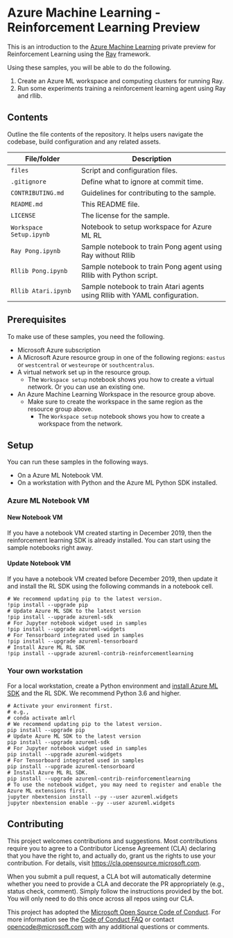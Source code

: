 
# Azure Machine Learning - Reinforcement Learning Preview

<!-- 
Guidelines on README format: https://review.docs.microsoft.com/help/onboard/admin/samples/concepts/readme-template?branch=master

Guidance on onboarding samples to docs.microsoft.com/samples: https://review.docs.microsoft.com/help/onboard/admin/samples/process/onboarding?branch=master

Taxonomies for products and languages: https://review.docs.microsoft.com/new-hope/information-architecture/metadata/taxonomies?branch=master
-->

This is an introduction to the [Azure Machine Learning](https://docs.microsoft.com/en-us/azure/machine-learning/service/) private preview for Reinforcement Learning using the [Ray](https://github.com/ray-project/ray/) framework.

Using these samples, you will be able to do the following.

1. Create an Azure ML workspace and computing clusters for running Ray.
2. Run some experiments training a reinforcement learning agent using Ray and rllib.

## Contents

Outline the file contents of the repository. It helps users navigate the codebase, build configuration and any related assets.

| File/folder       | Description                                |
|-------------------|--------------------------------------------|
| `files`           |  Script and configuration files.                       |
| `.gitignore`      | Define what to ignore at commit time.      |
| `CONTRIBUTING.md` | Guidelines for contributing to the sample. |
| `README.md`       | This README file.                          |
| `LICENSE`         | The license for the sample.                |
| `Workspace Setup.ipynb` | Notebook to setup workspace for Azure ML RL |
| `Ray Pong.ipynb`  | Sample notebook to train Pong agent using Ray without Rllib   |
| `Rllib Pong.ipynb` | Sample notebook to train Pong agent using Rllib with Python script. |
| `Rllib Atari.ipynb` | Sample notebook to train Atari agents using Rllib with YAML configuration. |

## Prerequisites

To make use of these samples, you need the following.

* Microsoft Azure subscription
* A Microsoft Azure resource group in one of the following regions: `eastus` or `westcentral` or `westeurope` or `southcentralus`.
* A virtual network set up in the resource group.
  * The `Workspace setup` notebook shows you how to create a virtual network.  Or you can use an existing one.
* An Azure Machine Learning Workspace in the resource group above.
  * Make sure to create the workspace in the same region as the resource group above.
    * The `Workspace setup` notebook shows you how to create a workspace from the network.

## Setup

You can run these samples in the following ways.

* On a Azure ML Notebook VM.
* On a workstation with Python and the Azure ML Python SDK installed.

### Azure ML Notebook VM

#### New Notebook VM

If you have a notebook VM created starting in December 2019, then the reinforcement learning SDK is already installed.  You can start using the sample notebooks right away.

#### Update Notebook VM

If you have a notebook VM created before December 2019, then update it and install the RL SDK using the following commands in a notebook cell.

```shell
# We recommend updating pip to the latest version.
!pip install --upgrade pip
# Update Azure ML SDK to the latest version
!pip install --upgrade azureml-sdk
# For Jupyter notebook widget used in samples
!pip install --upgrade azureml-widgets
# For Tensorboard integrated used in samples
!pip install --upgrade azureml-tensorboard
# Install Azure ML RL SDK
!pip install --upgrade azureml-contrib-reinforcementlearning
```

### Your own workstation

For a local workstation, create a Python environment and [install Azure ML SDK](https://docs.microsoft.com/en-us/python/api/overview/azure/ml/install?view=azure-ml-py) and the RL SDK. We recommend Python 3.6 and higher.

```shell
# Activate your environment first.
# e.g.,
# conda activate amlrl
# We recommend updating pip to the latest version.
pip install --upgrade pip
# Update Azure ML SDK to the latest version
pip install --upgrade azureml-sdk
# For Jupyter notebook widget used in samples
pip install --upgrade azureml-widgets
# For Tensorboard integrated used in samples
pip install --upgrade azureml-tensorboard
# Install Azure ML RL SDK.
pip install --upgrade azureml-contrib-reinforcementlearning
# To use the notebook widget, you may need to register and enable the Azure ML extensions first.
jupyter nbextension install --py --user azureml.widgets
jupyter nbextension enable --py --user azureml.widgets
```

## Contributing

This project welcomes contributions and suggestions.  Most contributions require you to agree to a
Contributor License Agreement (CLA) declaring that you have the right to, and actually do, grant us
the rights to use your contribution. For details, visit https://cla.opensource.microsoft.com.

When you submit a pull request, a CLA bot will automatically determine whether you need to provide
a CLA and decorate the PR appropriately (e.g., status check, comment). Simply follow the instructions
provided by the bot. You will only need to do this once across all repos using our CLA.

This project has adopted the [Microsoft Open Source Code of Conduct](https://opensource.microsoft.com/codeofconduct/).
For more information see the [Code of Conduct FAQ](https://opensource.microsoft.com/codeofconduct/faq/) or
contact [opencode@microsoft.com](mailto:opencode@microsoft.com) with any additional questions or comments.
